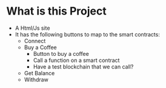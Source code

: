 # What is this Project
- A Html/Js site
- It has the following buttons to map to the smart contracts:
  - Connect
  - Buy a Coffee
    - Button to buy a coffee
    - Call a function on a smart contract
    - Have a test blockchain that we can call?
  - Get Balance 
  - Withdraw
